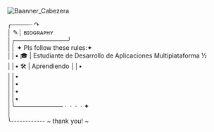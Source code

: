 ![Baanner_Cabezera]([[https://i.pinimg.com/736x/dd/22/27/dd22274f524329e3c78eff5008fbb5df.jpg](https://i.pinimg.com/736x/50/f3/2b/50f32b7e217d8da7f07ffe0a587e6b5a.jpg](https://i.pinimg.com/736x/54/f8/87/54f887d4c4ffd52013c64dc9cb90c601.jpg)))

╭────┈ ↷  
│           ✎┊ ʙɪᴏɢʀᴀᴘʜʏ  
│╭────────────╯  
││ ✦ Pls follow these rules:✦  
││• 🎓 | Estudiante de Desarrollo de Aplicaciones Multiplataforma ½  
││• 🛠️ | Aprendiendo 
││•  
││•  
││•  
││•  
││•  
│╰─────────── ·﻿ ﻿ ﻿· ﻿ ·﻿ ﻿ ﻿· ﻿✦  
│  
╰------------ ~ thank you! ~  




